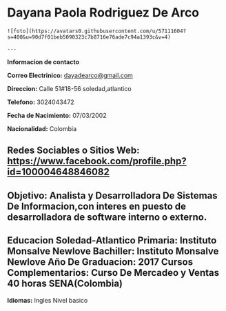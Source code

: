 #  Dayana Paola Rodriguez De Arco
    ![foto](https://avatars0.githubusercontent.com/u/57111604?s=400&u=90d7f01beb5090323c7b8716e76ade7c94a1393c&v=4)

    ---
 **Informacion de contacto** 

**Correo Electrinico:** <dayadearco@gmail.com>

**Direccion:**  Calle 51#18-56 soledad,atlantico

**Telefono:** 3024043472

**Fecha de Nacimiento:** 07/03/2002

**Nacionalidad:** Colombia

**Redes Sociables o Sitios Web:** <https://www.facebook.com/profile.php?id=100004648846082> 
---
**Objetivo:**
Analista y Desarrolladora De Sistemas De Informacion,con interes en puesto de desarrolladora de software interno o externo.
---
**Educacion** 
**Soledad-Atlantico**
**Primaria:** Instituto Monsalve Newlove
**Bachiller:** Instituto Monsalve Newlove
**Año De Graduacion:** 2017
**Cursos Complementarios:**
Curso De Mercadeo y Ventas 40 horas SENA(Colombia)
---
**Idiomas:** 
Ingles
Nivel basico

